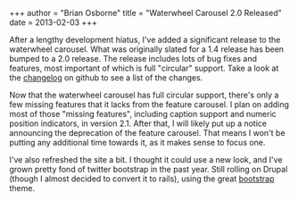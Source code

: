 +++
author = "Brian Osborne"
title = "Waterwheel Carousel 2.0 Released"
date = 2013-02-03
+++

After a lengthy development hiatus, I've added a significant release to the waterwheel carousel. What was originally slated for a 1.4 release has been bumped to a 2.0 release. The release includes lots of bug fixes and features, most important of which is full "circular" support. Take a look at the [changelog](https://github.com/bkosborne/jQuery-Waterwheel-Carousel/blob/v2.0.0/CHANGELOG.txt) on github to see a list of the changes.

Now that the waterwheel carousel has full circular support, there's only a few missing features that it lacks from the feature carousel. I plan on adding most of those "missing features", including caption support and numeric position indicators, in version 2.1. After that, I will likely put up a notice announcing the deprecation of the feature carousel. That means I won't be putting any additional time towards it, as it makes sense to focus one.

I've also refreshed the site a bit. I thought it could use a new look, and I've grown pretty fond of twitter bootstrap in the past year. Still rolling on Drupal (though I almost decided to convert it to rails), using the great [bootstrap](http://drupal.org/project/bootstrap) theme.